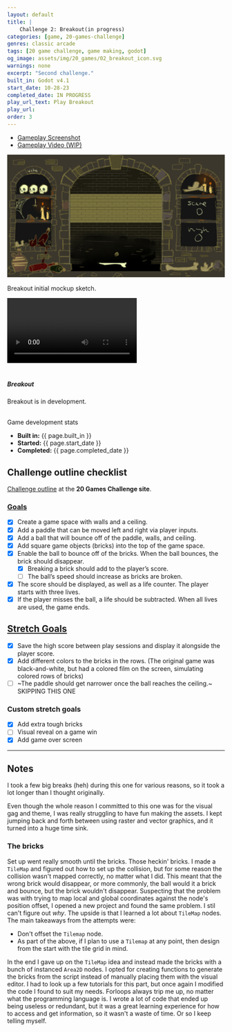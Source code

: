 ```yaml
---
layout: default
title: |
    Challenge 2: Breakout(in progress)
categories: [game, 20-games-challenge]
genres: classic arcade
tags: [20 game challenge, game making, godot]
og_image: assets/img/20_games/02_breakout_icon.svg
warnings: none
excerpt: "Second challenge."
built_in: Godot v4.1
start_date: 10-28-23
completed_date: IN PROGRESS
play_url_text: Play Breakout
play_url: 
order: 3
---
```



 <div class="col-lg-12">
    <div class="bs-component">
        <ul class="nav nav-tabs montserrat">
            <li class="nav-item">
                <a class="nav-link active" data-toggle="tab" href="#pic">Gameplay Screenshot</a>
            </li>
            <li class="nav-item">
                <a class="nav-link" data-toggle="tab" href="#">Gameplay Video (WIP)</a>
            </li>
        </ul>
        <div id="myTabContent" class="tab-content">
            <div class="tab-pane fade show active" id="pic">
                <img src="/assets/img/20_games/03_challenge-breakout_mockup_initial_sketch.jpg" style="max-height: 393.75px;">
                <p> Breakout initial mockup sketch.</p>
            </div>
            <div class="tab-pane fade" id="vid">
                <div class="embed-responsive embed-responsive-16by9 my-2 chulapa-rounded-lg" itemscope itemprop="VideoObject" itemtype="https://schema.org/VideoObject">
                <video src="/assets/img/20_games/01_pong_game_play_trimmed.mp4#t=0.1" class="embed-responsive-item u-video" controls itemprop="contentUrl" >
                Your browser does not support the video tag.
                </video>
                </div>
            </div>
        </div>
    </div>
</div>

<br>

##### Breakout

Breakout is in development.

<br>

<div class="card border-primary mb-3">
    <div class="card-header bg-primary">Game development stats</div>
    <div class="card-body">
    <ul class="list-group list-group-flush">
        <li class="list-group-item"><strong class="montserrat">Built in:</strong> {{ page.built_in }}</li>
        <li class="list-group-item"><strong class="montserrat">Started:</strong> {{ page.start_date }}</li>
        <li class="list-group-item"><strong class="montserrat">Completed:</strong> {{ page.completed_date }}</li>
    </ul>
    </div>
</div>

## Challenge outline checklist

[Challenge outline](https://20_games_challenge.gitlab.io/games/breakout) at the **20 Games Challenge site**.

### [Goals](https://20_games_challenge.gitlab.io/games/breakout/#goal)

- [x] Create a game space with walls and a ceiling.
- [x] Add a paddle that can be moved left and right via player inputs.
- [x] Add a ball that will bounce off of the paddle, walls, and ceiling.
- [x] Add square game objects (bricks) into the top of the game space.
- [x] Enable the ball to bounce off of the bricks. When the ball bounces, the brick should disappear.
    - [x] Breaking a brick should add to the player’s score.
    - [ ] The ball’s speed should increase as bricks are broken.
- [x] The score should be displayed, as well as a life counter. The player starts with three lives.
- [x] If the player misses the ball, a life should be subtracted. When all lives are used, the game ends.

## [Stretch Goals](https://20_games_challenge.gitlab.io/games/breakout/#stretch-goal)

- [x] Save the high score between play sessions and display it alongside the player score.
- [x] Add different colors to the bricks in the rows. (The original game was black-and-white, but had a colored film on the screen, simulating colored rows of bricks)
- [ ] ~The paddle should get narrower once the ball reaches the ceiling.~ SKIPPING THIS ONE

### Custom stretch goals

- [x] Add extra tough bricks
- [ ] Visual reveal on a game win
- [x] Add game over screen

--- 

## Notes

I took a few big breaks (heh) during this one for various reasons, so it took a lot longer than I thought originally.

Even though the whole reason I committed to this one was for the visual gag and theme, I was really struggling to have fun making the assets. I kept jumping back and forth between using raster and vector graphics, and it turned into a huge time sink.

### The bricks

Set up went really smooth until the bricks. Those heckin' bricks. I made a `TileMap` and figured out how to set up the collision, but for some reason the collision wasn't mapped correctly, no matter what I did. This meant that the wrong brick would disappear, or more commonly, the ball would it a brick and bounce, but the brick wouldn't disappear. Suspecting that the problem was with trying to map local and global coordinates against the node's position offset, I opened a new project and found the same problem. I stil can't figure out _why_. The upside is that I learned a lot about `TileMap` nodes. The main takeaways from the attempts were:

- Don't offset the `Tilemap` node.
- As part of the above, if I plan to use a `Tilemap` at any point, then design from the start with the tile grid in mind. 

In the end I gave up on the `TileMap` idea and instead made the bricks with a bunch of instanced `Area2D` nodes. I opted for creating functions to generate the bricks from the script instead of manually placing them with the visual editor. I had to look up a few tutorials for this part, but once again I modified the code I found to suit my needs. Forloops always trip me up, no matter what the programming language is. I wrote a lot of code that ended up being useless or redundant, but it was a great learning experience for how to access and get information, so it wasn't a waste of time. Or so I keep telling myself.  

<!-- still in progress
## Retrospective

I almost skipped this one but then I decided it would be funny to do a [Cask of Amontillado](https://poemuseum.org/the-cask-of-amontillado/) theme, with a reveal at the end. I'm glad I did

{%- include snippets/blog_signature.html -%}
-->